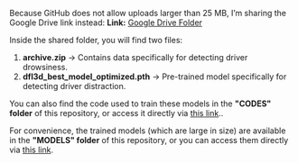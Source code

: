 Because GitHub does not allow uploads larger than 25 MB, I’m sharing the Google Drive link instead:
**Link:** [Google Drive Folder](https://drive.google.com/drive/folders/1FmozCYCFMTV-l_ol3TB3t79OyKng1LK9?usp=sharing)

Inside the shared folder, you will find two files:
1. **archive.zip** → Contains data specifically for detecting driver drowsiness.
2. **dfl3d_best_model_optimized.pth** → Pre-trained model specifically for detecting driver distraction.

You can also find the code used to train these models in the **"CODES" folder** of this repository, or access it directly via [this link](https://github.com/Gurkirat90/SAFE_DRIVE/CODES)..

For convenience, the trained models (which are large in size) are available in the **"MODELS" folder** of this repository, or you can access them directly via [this link](https://github.com/Gurkirat90/SAFE_DRIVE/MODELS).
